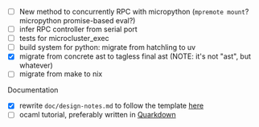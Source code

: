 - [ ] New method to concurrently RPC with micropython (`mpremote mount`? micropython promise-based eval?)
- [ ] infer RPC controller from serial port
- [ ] tests for microcluster_exec
- [ ] build system for python: migrate from hatchling to uv
- [x] migrate from concrete ast to tagless final ast (NOTE: it's not "ast", but whatever)
- [ ] migrate from make to nix

Documentation
- [x] rewrite `doc/design-notes.md` to follow the template [here](https://gist.github.com/kinten108101/1436f0545ffba9f40125153aa66fe915)
- [ ] ocaml tutorial, preferably written in [Quarkdown](https://github.com/iamgio/quarkdown)

